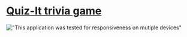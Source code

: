 # [Quiz-It trivia game](https://seamusmacg.github.io/quiz-it)

!["This application was tested for responsiveness on mutiple devices"](https://github.com/seamusmacg/quiz-it/tree/master/images/quiz-it-mockup.png)